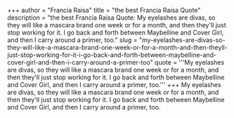 +++
author = "Francia Raisa"
title = "the best Francia Raisa Quote"
description = "the best Francia Raisa Quote: My eyelashes are divas, so they will like a mascara brand one week or for a month, and then they'll just stop working for it. I go back and forth between Maybelline and Cover Girl, and then I carry around a primer, too."
slug = "my-eyelashes-are-divas-so-they-will-like-a-mascara-brand-one-week-or-for-a-month-and-then-theyll-just-stop-working-for-it-i-go-back-and-forth-between-maybelline-and-cover-girl-and-then-i-carry-around-a-primer-too"
quote = '''My eyelashes are divas, so they will like a mascara brand one week or for a month, and then they'll just stop working for it. I go back and forth between Maybelline and Cover Girl, and then I carry around a primer, too.'''
+++
My eyelashes are divas, so they will like a mascara brand one week or for a month, and then they'll just stop working for it. I go back and forth between Maybelline and Cover Girl, and then I carry around a primer, too.
